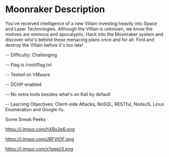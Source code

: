 # Moonraker Description

You've received intelligence of a new Villain investing heavily into Space and Laser Technologies. 
Although the Villian is unknown, we know the motives are ominous and apocalyptic. Hack into the Moonraker system and discover who's behind these menacing plans once and for all. Find and destroy the Villain before it's too late!

-- Difficulty: Challenging

-- Flag is /root/flag.txt

-- Tested on VMware

-- DCHP enabled

-- No extra tools besides what's on Kali by default

-- Learning Objectives: Client-side Attacks, NoSQL, RESTful, NodeJS, Linux Enumeration and Google-fu.

Some Sneak Peeks

https://i.imgur.com/hXBx3e6.png

https://i.imgur.com/JBFVtOF.png

https://i.imgur.com/x1gqez3.png
